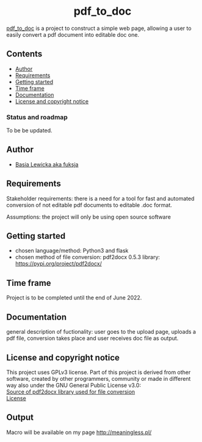 <h1 align="center"> pdf_to_doc</h1>


[pdf_to_doc]( https://github.com/fuksja/pdf_to_doc) is a project to construct a simple web page, allowing a user to easily convert a pdf document into editable doc one.

## Contents
- [Author](#author)
- [Requirements](#requirements)
- [Getting started](#getting-started)
- [Time frame](#time-frame)
- [Documentation](#documentation)
- [License and copyright notice](#license)

### Status and roadmap
To be be updated.

## Author
- [Basia Lewicka aka fuksja](https://github.com/fuksja)

## Requirements
Stakeholder requirements: there is a need for a tool for fast and automated conversion of not editable pdf documents to editable .doc format.

Assumptions: the project will only be using open source software

## Getting started
- chosen language/method: Python3 and flask
- chosen method of file conversion: pdf2docx 0.5.3 library: https://pypi.org/project/pdf2docx/

## Time frame
Project is to be completed until the end of June 2022.

## Documentation
general description of fuctionality: user goes to the upload page, uploads a pdf file, conversion takes place and user receives doc file as output.

## License and copyright notice
This project uses GPLv3 license. Part of this project is derived from other software, created by other programmers, community or made in different way also under the  GNU General Public License v3.0:  
[Source of pdf2docx library used for file conversion](https://github.com/dothinking/pdf2docx)  
[License](https://github.com/dothinking/pdf2docx/blob/master/LICENSE)

## Output

Macro will be available on my page http://meaningless.pl/
